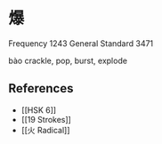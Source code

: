 # 爆
Frequency 1243
General Standard 3471

bào
crackle, pop, burst, explode

## References
- [[HSK 6]]
- [[19 Strokes]]
- [[火 Radical]]